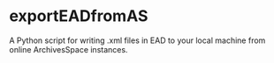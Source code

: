 # exportEADfromAS
A Python script for writing .xml files in EAD to your local machine from online ArchivesSpace instances.
